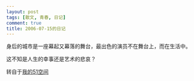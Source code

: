 ```yaml
---
layout: post
tags: [散文, 青春, 日记]
comment: true
title: 2006-07-15的日记
---
```


身后的城市是一座幕起又幕落的舞台，最出色的演员不在舞台上，而在生活中。

这不知是人生的幸事还是艺术的悲哀？


转自于[我的51空间](http://home.51.com/cailiwei712/diary/item/10000129.html)
